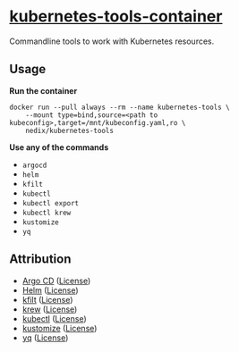# [kubernetes-tools-container](https://github.com/nedix/kubernetes-tools-container)

Commandline tools to work with Kubernetes resources.

## Usage

**Run the container**

```shell
docker run --pull always --rm --name kubernetes-tools \
    --mount type=bind,source=<path to kubeconfig>,target=/mnt/kubeconfig.yaml,ro \
    nedix/kubernetes-tools
```

**Use any of the commands**

- `argocd`
- `helm`
- `kfilt`
- `kubectl`
- `kubectl export`
- `kubectl krew`
- `kustomize`
- `yq`

## Attribution

- [Argo CD] ([License](https://raw.githubusercontent.com/argoproj/argo-cd/master/LICENSE))
- [Helm] ([License](https://raw.githubusercontent.com/helm/helm/main/LICENSE))
- [kfilt] ([License](https://raw.githubusercontent.com/ryane/kfilt/main/LICENSE))
- [krew] ([License](https://raw.githubusercontent.com/kubernetes-sigs/krew/master/LICENSE))
- [kubectl] ([License](https://raw.githubusercontent.com/kubernetes/kubectl/master/LICENSE))
- [kustomize] ([License](https://raw.githubusercontent.com/kubernetes-sigs/kustomize/master/LICENSE))
- [yq] ([License](https://raw.githubusercontent.com/mikefarah/yq/master/LICENSE))

[Argo CD]: https://github.com/argoproj/argo-cd
[Helm]: https://github.com/helm/helm
[kfilt]: https://github.com/ryane/kfilt
[krew]: https://github.com/kubernetes-sigs/krew
[kubectl]: https://github.com/kubernetes/kubectl
[kustomize]: https://github.com/kubernetes-sigs/kustomize
[yq]: https://github.com/mikefarah/yq
